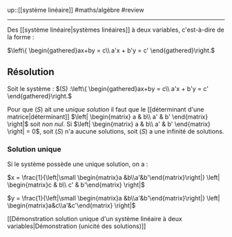up::[[système linéaire]]
#maths/algèbre #review 

----

Des [[système linéaire|systèmes linéaires]] à deux variables, c'est-à-dire de la forme :

$\left\{ \begin{gathered}ax+by = c\\ a'x + b'y = c' \end{gathered}\right.$

## Résolution
Soit le système :
$(S) :\left\{ \begin{gathered}ax+by = c\\ a'x + b'y = c' \end{gathered}\right.$

Pour que $(S)$ ait une *unique solution* il faut que le [[déterminant d'une matrice|déterminant]] $\left| \begin{matrix} a & b\\ a' & b' \end{matrix} \right|$ soit _non nul_.
Si $\left| \begin{matrix} a & b\\ a' & b' \end{matrix} \right| = 0$, soit $(S)$ n'a aucune solutions, soit $(S)$ a une infinité de solutions.

### Solution unique
Si le système possède une unique solution, on a :

$x = \frac{1}{\left|\small \begin{matrix}a &b\\a'&b'\end{matrix}\right|} \left| \begin{matrix}c & b\\ c' & b'\end{matrix} \right|$

$y = \frac{1}{\left|\small \begin{matrix}a &b\\a'&b'\end{matrix}\right|} \left| \begin{matrix}a&c\\a'&c'\end{matrix} \right|$

[[Démonstration solution unique d'un système linéaire à deux variables|Démonstration (unicité des solutions)]]


